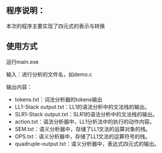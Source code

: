 ## 程序说明：

本次的程序主要实现了四元式的表示与转换

## 使用方式

运行main.exe

输入：进行分析的文件名，如demo.c

输出内容：

- tokens.txt：词法分析器的tokens输出
- LL1-Stack output.txt：LL1的语法分析中的文法栈的输出。
- SLR1-Stack output.txt：SLR1的语法分析中的文法栈的输出。
- action.txt：语法分析器中，LL1分析法中的执行的动作内容。
- SEM.txt：语义分析器中，存储了LL1文法的运算对象的栈。
- OPS.txt：语义分析器中，存储了LL1文法的运算符号的栈。
- quadruple-output.txt：语义分析器中，表达式四元式的输出。

